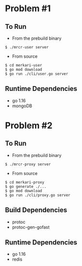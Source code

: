 # Problem #1
## To Run
- From the prebuild binary
```
$ ./mrcr-user server
```
- From source
```
$ cd merkari-user
$ go mod download
$ go run ./cli/user.go server
```
## Runtime Dependencies
- go 1.16
- mongoDB

# Problem #2
## To Run
- From the prebuild binary
```
$ ./mrcr-proxy server
```
- From source
```
$ cd merkari-proxy
$ go generate ./...
$ go mod download
$ go run ./cli/proxy.go server
```

## Build Dependencies
- protoc
- protoc-gen-gofast
## Runtime Dependencies
- go 1.16
- redis